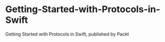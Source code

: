 # Getting-Started-with-Protocols-in-Swift
Getting Started with Protocols in Swift, published by Packt
